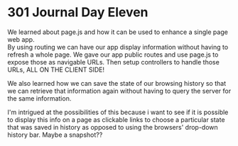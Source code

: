 <h1> 301 Journal Day Eleven</h1>


We learned about page.js and how it can be used to enhance a single page web app.  
By using routing we can have our app display information without having to refresh a whole page.
We gave our app public routes and use page.js to expose those as navigable URLs. Then setup controllers to handle those URLs, ALL ON THE CLIENT SIDE!


 We also learned how we can save the state of our browsing history so that we can retrieve that information again without having to query the server for the same information. 

I'm intrigued at the possibilities of this because i want to see if it is possible to display this info on a page as clickable links to choose a particular state that was saved in history as opposed to using the browsers' drop-down history bar. Maybe a snapshot??
